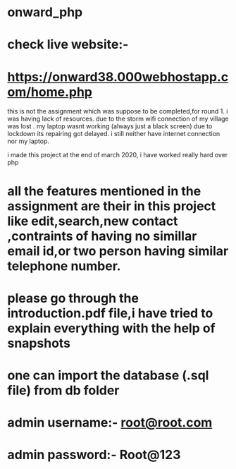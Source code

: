 # onward_php

# check live website:-
# https://onward38.000webhostapp.com/home.php

this is not the assignment which was suppose to be completed,for round 1. i was having lack of resources. due to the storm wifi connection of my village was lost . my laptop wasnt working (always just a black screen) due to lockdown its repairing got delayed. i still neither have internet connection nor my laptop.

i made this project at the end of march 2020, i have worked really hard over php

# all the features mentioned in the assignment are their in this project like edit,search,new contact ,contraints of having no simillar email id,or two person having similar telephone number.
# please go through the introduction.pdf file,i have tried to explain everything with the help of snapshots
# one can import the database (.sql file) from db folder

# admin username:- root@root.com
# admin password:- Root@123
